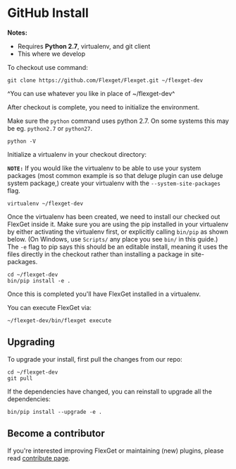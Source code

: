# GitHub Install
**Notes:** 

 * Requires **Python 2.7**, virtualenv, and git client
 * This where we develop

To checkout use command:

```
git clone https://github.com/Flexget/Flexget.git ~/flexget-dev
```

^You can use whatever you like in place of ~/flexget-dev^

After checkout is complete, you need to initialize the environment.

Make sure the `python` command uses python 2.7. On some systems this may be eg. `python2.7` or `python27`.

```
python -V
```

Initialize a virtualenv in your checkout directory:

**`NOTE:`** If you would like the virtualenv to be able to use your system packages (most common example is so that deluge plugin can use deluge system package,) create your virtualenv with the `--system-site-packages` flag.

```
virtualenv ~/flexget-dev
```

Once the virtualenv has been created, we need to install our checked out FlexGet inside it. Make sure you are using the pip installed in your virtualenv by either activating the virtualenv first, or explicitly calling `bin/pip` as shown below. (On Windows, use `Scripts/` any place you see `bin/` in this guide.) The `-e` flag to pip says this should be an editable install, meaning it uses the files directly in the checkout rather than installing a package in site-packages.

```
cd ~/flexget-dev
bin/pip install -e .
```

Once this is completed you'll have FlexGet installed in a virtualenv.

You can execute FlexGet via:

```
~/flexget-dev/bin/flexget execute
```

## Upgrading
To upgrade your install, first pull the changes from our repo:

```
cd ~/flexget-dev
git pull
```

If the dependencies have changed, you can reinstall to upgrade all the dependencies:

```
bin/pip install --upgrade -e .
```

## Become a contributor
If you're interested improving FlexGet or maintaining (new) plugins, please read [contribute page](/Contribute).
